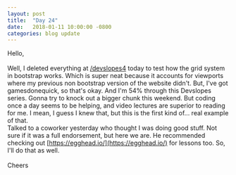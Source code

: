 ```yaml
---
layout: post
title:  "Day 24"
date:   2018-01-11 10:00:00 -0800
categories: blog update
---
```

Hello,
<br><br>
Well, I deleted everything at [/devslopes4](http://twistedsyx.net/Devslopes4) today to test how the grid system in bootstrap works. Which is super neat because it accounts for viewports where my previous non bootstrap version of the website didn't. But, I've got gamesdonequick, so that's okay. And I'm 54% through this Devslopes series. Gonna try to knock out a bigger chunk this weekend. But coding once a day seems to be helping, and video lectures are superior to reading for me. I mean, I guess I knew that, but this is the first kind of... real example of that.
<br>
Talked to a coworker yesterday who thought I was doing good stuff. Not sure if it was a  full endorsement, but here we are. He recommended checking out [https://egghead.io/](https://egghead.io/) for lessons too. So, I'll do that as well. 
<br><br>
Cheers
